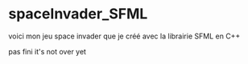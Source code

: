 # spaceInvader_SFML
voici mon jeu space invader que je créé avec la librairie SFML en C++

pas fini
it's not over yet